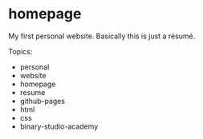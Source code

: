# homepage

My first personal website. Basically this is just a résumé.

Topics:

- personal
- website
- homepage
- resume
- github-pages
- html
- css
- binary-studio-academy
